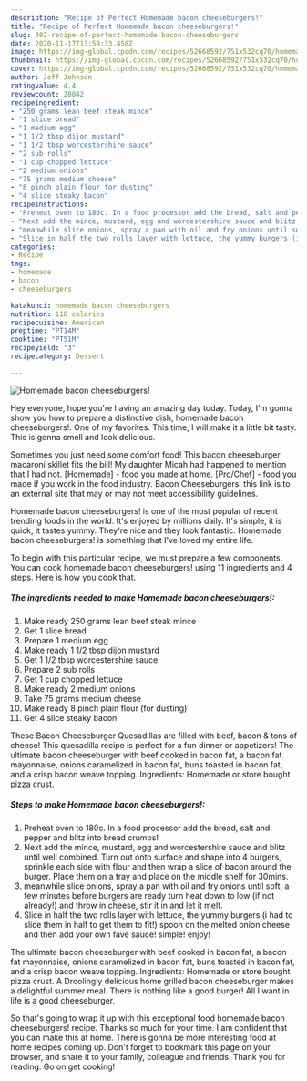 ```yaml
---
description: "Recipe of Perfect Homemade bacon cheeseburgers!"
title: "Recipe of Perfect Homemade bacon cheeseburgers!"
slug: 302-recipe-of-perfect-homemade-bacon-cheeseburgers
date: 2020-11-17T13:59:33.458Z
image: https://img-global.cpcdn.com/recipes/52668592/751x532cq70/homemade-bacon-cheeseburgers-recipe-main-photo.jpg
thumbnail: https://img-global.cpcdn.com/recipes/52668592/751x532cq70/homemade-bacon-cheeseburgers-recipe-main-photo.jpg
cover: https://img-global.cpcdn.com/recipes/52668592/751x532cq70/homemade-bacon-cheeseburgers-recipe-main-photo.jpg
author: Jeff Johnson
ratingvalue: 4.4
reviewcount: 28042
recipeingredient:
- "250 grams lean beef steak mince"
- "1 slice bread"
- "1 medium egg"
- "1 1/2 tbsp dijon mustard"
- "1 1/2 tbsp worcestershire sauce"
- "2 sub rolls"
- "1 cup chopped lettuce"
- "2 medium onions"
- "75 grams medium cheese"
- "8 pinch plain flour for dusting"
- "4 slice steaky bacon"
recipeinstructions:
- "Preheat oven to 180c. In a food processor add the bread, salt and pepper and blitz into bread crumbs!"
- "Next add the mince, mustard, egg and worcestershire sauce and blitz until well combined. Turn out onto surface and shape into 4 burgers, sprinkle each side with flour and then wrap a slice of bacon around the burger. Place them on a tray and place on the middle shelf for 30mins."
- "meanwhile slice onions, spray a pan with oil and fry onions until soft, a few minutes before burgers are ready turn heat down to low (if not already!) and throw in cheese, stir it in and let it melt."
- "Slice in half the two rolls layer with lettuce, the yummy burgers (i had to slice them in half to get them to fit!) spoon on the melted onion cheese and then add your own fave sauce! simple! enjoy!"
categories:
- Recipe
tags:
- homemade
- bacon
- cheeseburgers

katakunci: homemade bacon cheeseburgers 
nutrition: 118 calories
recipecuisine: American
preptime: "PT14M"
cooktime: "PT51M"
recipeyield: "3"
recipecategory: Dessert

---
```



![Homemade bacon cheeseburgers!](https://img-global.cpcdn.com/recipes/52668592/751x532cq70/homemade-bacon-cheeseburgers-recipe-main-photo.jpg)

Hey everyone, hope you're having an amazing day today. Today, I'm gonna show you how to prepare a distinctive dish, homemade bacon cheeseburgers!. One of my favorites. This time, I will make it a little bit tasty. This is gonna smell and look delicious.

Sometimes you just need some comfort food! This bacon cheeseburger macaroni skillet fits the bill! My daughter Micah had happened to mention that I had not. [Homemade] - food you made at home. [Pro/Chef] - food you made if you work in the food industry. Bacon Cheeseburgers. this link is to an external site that may or may not meet accessibility guidelines.

Homemade bacon cheeseburgers! is one of the most popular of recent trending foods in the world. It's enjoyed by millions daily. It's simple, it is quick, it tastes yummy. They're nice and they look fantastic. Homemade bacon cheeseburgers! is something that I've loved my entire life.


To begin with this particular recipe, we must prepare a few components. You can cook homemade bacon cheeseburgers! using 11 ingredients and 4 steps. Here is how you cook that.

<!--inarticleads1-->

##### The ingredients needed to make Homemade bacon cheeseburgers!:

1. Make ready 250 grams lean beef steak mince
1. Get 1 slice bread
1. Prepare 1 medium egg
1. Make ready 1 1/2 tbsp dijon mustard
1. Get 1 1/2 tbsp worcestershire sauce
1. Prepare 2 sub rolls
1. Get 1 cup chopped lettuce
1. Make ready 2 medium onions
1. Take 75 grams medium cheese
1. Make ready 8 pinch plain flour (for dusting)
1. Get 4 slice steaky bacon


These Bacon Cheeseburger Quesadillas are filled with beef, bacon &amp; tons of cheese! This quesadilla recipe is perfect for a fun dinner or appetizers! The ultimate bacon cheeseburger with beef cooked in bacon fat, a bacon fat mayonnaise, onions caramelized in bacon fat, buns toasted in bacon fat, and a crisp bacon weave topping. Ingredients: Homemade or store bought pizza crust. 

<!--inarticleads2-->

##### Steps to make Homemade bacon cheeseburgers!:

1. Preheat oven to 180c. In a food processor add the bread, salt and pepper and blitz into bread crumbs!
1. Next add the mince, mustard, egg and worcestershire sauce and blitz until well combined. Turn out onto surface and shape into 4 burgers, sprinkle each side with flour and then wrap a slice of bacon around the burger. Place them on a tray and place on the middle shelf for 30mins.
1. meanwhile slice onions, spray a pan with oil and fry onions until soft, a few minutes before burgers are ready turn heat down to low (if not already!) and throw in cheese, stir it in and let it melt.
1. Slice in half the two rolls layer with lettuce, the yummy burgers (i had to slice them in half to get them to fit!) spoon on the melted onion cheese and then add your own fave sauce! simple! enjoy!


The ultimate bacon cheeseburger with beef cooked in bacon fat, a bacon fat mayonnaise, onions caramelized in bacon fat, buns toasted in bacon fat, and a crisp bacon weave topping. Ingredients: Homemade or store bought pizza crust. A Droolingly delicious home grilled bacon cheeseburger makes a delightful summer meal. There is nothing like a good burger! All I want in life is a good cheeseburger. 

So that's going to wrap it up with this exceptional food homemade bacon cheeseburgers! recipe. Thanks so much for your time. I am confident that you can make this at home. There is gonna be more interesting food at home recipes coming up. Don't forget to bookmark this page on your browser, and share it to your family, colleague and friends. Thank you for reading. Go on get cooking!
